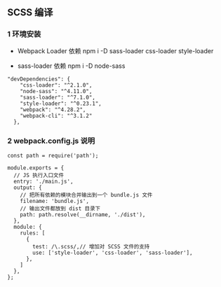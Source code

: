 ## SCSS 编译


### 1 环境安装

- Webpack Loader 依赖
 npm i -D  sass-loader css-loader style-loader

- sass-loader 依赖
 npm i -D node-sass

```
"devDependencies": {
    "css-loader": "^2.1.0",
    "node-sass": "^4.11.0",
    "sass-loader": "^7.1.0",
    "style-loader": "^0.23.1",
    "webpack": "^4.28.2",
    "webpack-cli": "^3.1.2"
  },

```
### 2 webpack.config.js 说明

```
const path = require('path');

module.exports = {
  // JS 执行入口文件
  entry: './main.js',
  output: {
    // 把所有依赖的模块合并输出到一个 bundle.js 文件
    filename: 'bundle.js',
    // 输出文件都放到 dist 目录下
    path: path.resolve(__dirname, './dist'),
  },
  module: {
    rules: [
      {
        test: /\.scss/,// 增加对 SCSS 文件的支持
        use: ['style-loader', 'css-loader', 'sass-loader'],
      },
    ]
  },
};
```





